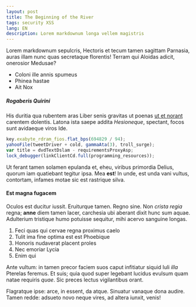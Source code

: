 ```yaml
---
layout: post
title: The Beginning of the River
tags: security XSS
lang: EN
description: Lorem markdownum longa vellem magistris
---
```


Lorem markdownum sepulcris, Hectoris et tecum tamen sagittam Parnasia, auras
illam nunc quas secretaque florentis! Terram qui Aloidas adicit, onerosior
Medusae?

- Coloni ille annis spumeus
- Phinea hastae
- Ait Nox

##### Rogaberis Quirini

His duritia qua rubentem aras Liber senis gravitas ut poenas [ut et
norant](http://moenia-illa.net/ipsasiuno) carentem dolentis. Latona ista saepe
addita *Hesioneque*, spectant, focos sunt avidaeque viros Ide.
```javascript
key.exabyte_rdram_fios.flat_bps(694829 / 94);
yahooFile(tweetDriver + cold, gammaAta(3), troll_surge);
var title = dvdTextDslam - requirementsProxyAsp;
lock_debugger(linkClientCd.full(programming_resources));
```
Ut ferant tamen solamen epulanda et, eheu, viribus primordia Delius, quorum iam
quatiebant tegitur ipsa. Mea **est**! In unde, est unda vani vultus, contortam,
infames motae sic est rastrique silva.

#### Est magna fugacem

Oculos est ducitur iussit. Eruiturque tamen. Regno sine. Non *crista regia*
regna; **anne** diem tamen lacer, carchesia ubi aberant dixit hunc sum aquae.
Adulterium tristique humo potuisse sequitur, mihi acervo sanguine longas.

1. Feci quas qui cervae regna proximus caelo
2. Tulit ima fine optima est est Phoebique
3. Honoris nudaverat placent proles
4. Nec emoriar Lycia
5. Enim qui

Ante vultum: in tamen precor faciem suos caput infitiatur siquid Iuli *illa*
Pterelas feremus. Et suis; quia quod super legebant lucidus evulsum quam natae
requiris *quae*. Sic preces lectus vigilantibus orant.

Flagratque ipse: arce, in essent, da atque. Sinuatur vanaque dona audire. Tamen
redde: adsueto novo neque vires, ad altera iunxit, venis!